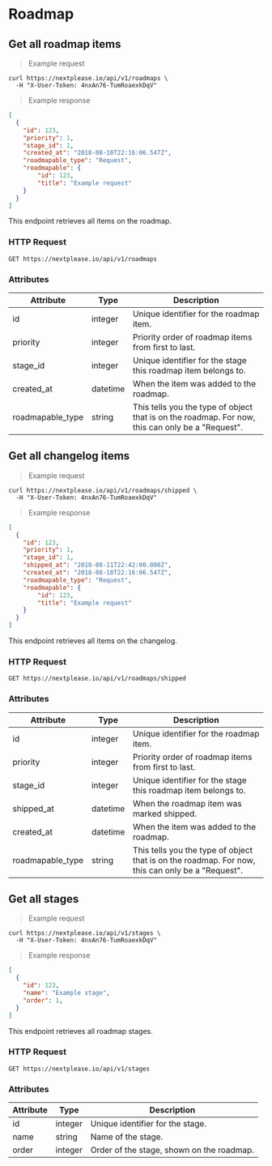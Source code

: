 # Roadmap

## Get all roadmap items

> Example request

```shell
curl https://nextplease.io/api/v1/roadmaps \
  -H "X-User-Token: 4nxAn76-TumRoaexkDqV"
```

> Example response

```json
[
  {
    "id": 123,
    "priority": 1,
    "stage_id": 1,
    "created_at": "2018-08-10T22:16:06.547Z",
    "roadmapable_type": "Request",
    "roadmapable": {
        "id": 123,
        "title": "Example request"
    }
  }
]
```

This endpoint retrieves all items on the roadmap.

### HTTP Request

`GET https://nextplease.io/api/v1/roadmaps`

### Attributes

Attribute | Type | Description
--------- | ------- | -----------
id | integer | Unique identifier for the roadmap item.
priority | integer | Priority order of roadmap items from first to last.
stage_id | integer | Unique identifier for the stage this roadmap item belongs to.
created_at | datetime | When the item was added to the roadmap.
roadmapable_type | string | This tells you the type of object that is on the roadmap. For now, this can only be a "Request".

## Get all changelog items

> Example request

```shell
curl https://nextplease.io/api/v1/roadmaps/shipped \
  -H "X-User-Token: 4nxAn76-TumRoaexkDqV"
```

> Example response

```json
[
  {
    "id": 123,
    "priority": 1,
    "stage_id": 1,
    "shipped_at": "2018-08-11T22:42:00.000Z",
    "created_at": "2018-08-10T22:16:06.547Z",
    "roadmapable_type": "Request",
    "roadmapable": {
        "id": 123,
        "title": "Example request"
    }
  }
]
```

This endpoint retrieves all items on the changelog.

### HTTP Request

`GET https://nextplease.io/api/v1/roadmaps/shipped`

### Attributes

Attribute | Type | Description
--------- | ------- | -----------
id | integer | Unique identifier for the roadmap item.
priority | integer | Priority order of roadmap items from first to last.
stage_id | integer | Unique identifier for the stage this roadmap item belongs to.
shipped_at | datetime | When the roadmap item was marked shipped.
created_at | datetime | When the item was added to the roadmap.
roadmapable_type | string | This tells you the type of object that is on the roadmap. For now, this can only be a "Request".

## Get all stages

> Example request

```shell
curl https://nextplease.io/api/v1/stages \
  -H "X-User-Token: 4nxAn76-TumRoaexkDqV"
```

> Example response

```json
[
  {
    "id": 123,
    "name": "Example stage",
    "order": 1,
  }
]
```

This endpoint retrieves all roadmap stages.

### HTTP Request

`GET https://nextplease.io/api/v1/stages`

### Attributes

Attribute | Type | Description
--------- | ------- | -----------
id | integer | Unique identifier for the stage.
name | string | Name of the stage.
order | integer | Order of the stage, shown on the roadmap.
